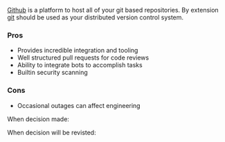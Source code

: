 [Github](https://github.com/) is a platform to host all of your git based repositories. By extension [git](https://git-scm.com) should be used as your distributed version control system.  

### Pros
* Provides incredible integration and tooling
* Well structured pull requests for code reviews
* Ability to integrate bots to accomplish tasks
* Builtin security scanning

### Cons
* Occasional outages can affect engineering

When decision made:

When decision will be revisted: